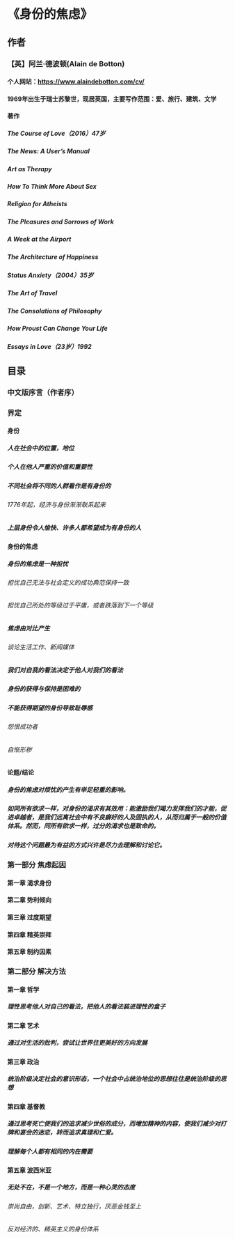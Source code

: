 # 《身份的焦虑》

## 作者

### 【英】阿兰·德波顿(Alain de Botton)

#### 个人网站：https://www.alaindebotton.com/cv/

#### 1969年出生于瑞士苏黎世，现居英国，主要写作范围：爱、旅行、建筑、文学

#### 著作

##### The Course of Love（2016）47岁

##### The News: A User’s Manual

##### Art as Therapy

##### How To Think More About Sex

##### Religion for Atheists

##### The Pleasures and Sorrows of Work

##### A Week at the Airport

##### The Architecture of Happiness

##### Status Anxiety（2004）35岁

##### The Art of Travel

##### The Consolations of Philosophy

##### How Proust Can Change Your Life

##### Essays in Love（23岁）1992

## 目录

### 中文版序言（作者序）

### 界定

#### 身份

##### 人在社会中的位置，地位

##### 个人在他人严重的价值和重要性

##### 不同社会将不同的人群看作是有身份的

###### 1776年起，经济与身份渐渐联系起来

##### 上层身份令人愉快、许多人都希望成为有身份的人

#### 身份的焦虑

##### 身份的焦虑是一种担忧

###### 担忧自己无法与社会定义的成功典范保持一致

###### 担忧自己所处的等级过于平庸，或者跌落到下一个等级

##### 焦虑由对比产生

###### 谈论生活工作、新闻媒体

##### 我们对自我的看法决定于他人对我们的看法

##### 身份的获得与保持是困难的

##### 不能获得期望的身份导致耻辱感

###### 怨恨成功者

###### 自惭形秽

#### 论题/结论

##### 身份的焦虑对烦忧的产生有举足轻重的影响。

##### 如同所有欲求一样，对身份的渴求有其效用：能激励我们竭力发挥我们的才能，促进卓越者，是我们远离社会中有不良癖好的人及固执的人，从而归属于一般的价值体系。然而，同所有欲求一样，过分的渴求也是致命的。

##### 对待这个问题最为有益的方式兴许是尽力去理解和讨论它。

### 第一部分 焦虑起因

#### 第一章 渴求身份

#### 第二章 势利倾向

#### 第三章 过度期望

#### 第四章 精英崇拜

#### 第五章 制约因素

### 第二部分 解决方法

#### 第一章 哲学

##### 理性思考他人对自己的看法，把他人的看法装进理性的盒子

#### 第二章 艺术

##### 通过对生活的批判，尝试让世界往更美好的方向发展

#### 第三章 政治

##### 统治阶级决定社会的意识形态，一个社会中占统治地位的思想往往是统治阶级的思想

#### 第四章 基督教

##### 通过思考死亡使我们的追求减少世俗的成分，而增加精神的内容，使我们减少对打牌和宴会的迷恋，转而追求真理和仁爱。

##### 理解每个人都有相同的内在需要

#### 第五章 波西米亚

##### 无处不在，不是一个地方，而是一种心灵的态度

###### 崇尚自由，创新、艺术、特立独行，厌恶金钱至上

###### 反对经济的、精英主义的身份体系
